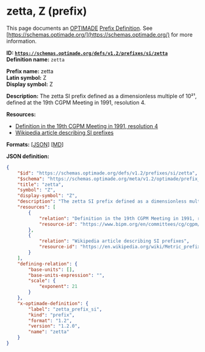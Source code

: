 # zetta, Z (prefix)

This page documents an [OPTIMADE](https://www.optimade.org/) [Prefix Definition](https://schemas.optimade.org/#definitions). See [https://schemas.optimade.org/](https://schemas.optimade.org/) for more information.

**ID: [`https://schemas.optimade.org/defs/v1.2/prefixes/si/zetta`](https://schemas.optimade.org/defs/v1.2/prefixes/si/zetta.md)**  
**Definition name:** `zetta`

**Prefix name:** zetta  
**Latin symbol:** Z  
**Display symbol:** Z  
  
**Description:** The zetta SI prefix defined as a dimensionless multiple of 10²¹, defined at the 19th CGPM Meeting in 1991, resolution 4.



**Resources:**

- [Definition in the 19th CGPM Meeting in 1991, resolution 4](https://www.bipm.org/en/committees/cg/cgpm/19-1991/resolution-4)
- [Wikipedia article describing SI prefixes](https://en.wikipedia.org/wiki/Metric_prefix)


**Formats:** [[JSON](zetta.json)] [[MD](zetta.md)]

**JSON definition:**

``` json
{
    "$id": "https://schemas.optimade.org/defs/v1.2/prefixes/si/zetta",
    "$schema": "https://schemas.optimade.org/meta/v1.2/optimade/prefix_definition.json",
    "title": "zetta",
    "symbol": "Z",
    "display-symbol": "Z",
    "description": "The zetta SI prefix defined as a dimensionless multiple of 10\u00b2\u00b9, defined at the 19th CGPM Meeting in 1991, resolution 4.",
    "resources": [
        {
            "relation": "Definition in the 19th CGPM Meeting in 1991, resolution 4",
            "resource-id": "https://www.bipm.org/en/committees/cg/cgpm/19-1991/resolution-4"
        },
        {
            "relation": "Wikipedia article describing SI prefixes",
            "resource-id": "https://en.wikipedia.org/wiki/Metric_prefix"
        }
    ],
    "defining-relation": {
        "base-units": [],
        "base-units-expression": "",
        "scale": {
            "exponent": 21
        }
    },
    "x-optimade-definition": {
        "label": "zetta_prefix_si",
        "kind": "prefix",
        "format": "1.2",
        "version": "1.2.0",
        "name": "zetta"
    }
}
```